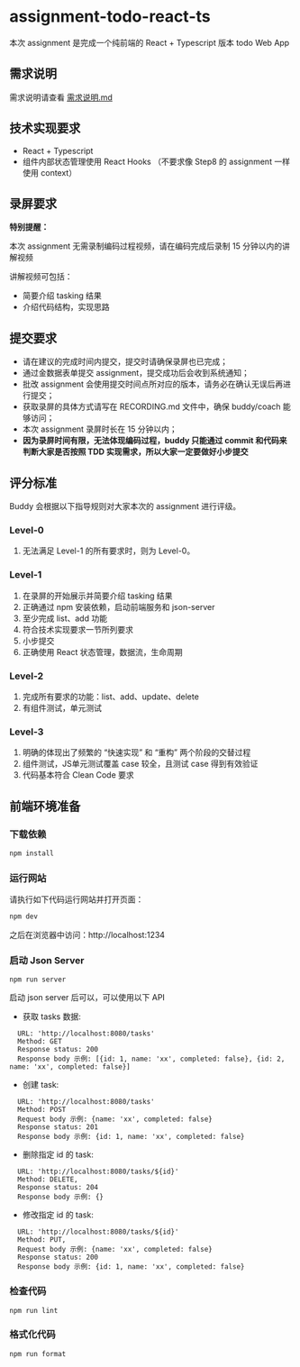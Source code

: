 # assignment-todo-react-ts

本次 assignment 是完成一个纯前端的 React + Typescript 版本 todo Web App

## 需求说明
需求说明请查看 [需求说明.md](需求说明.md) 

## 技术实现要求
- React + Typescript
- 组件内部状态管理使用 React Hooks （不要求像 Step8 的 assignment 一样使用 context）
 
## 录屏要求
**特别提醒：**

本次 assignment 无需录制编码过程视频，请在编码完成后录制 15 分钟以内的讲解视频

讲解视频可包括：
- 简要介绍 tasking 结果
- 介绍代码结构，实现思路

## 提交要求
- 请在建议的完成时间内提交，提交时请确保录屏也已完成；
- 通过金数据表单提交 assignment，提交成功后会收到系统通知；
- 批改 assignment 会使用提交时间点所对应的版本，请务必在确认无误后再进行提交；
- 获取录屏的具体方式请写在 RECORDING.md 文件中，确保 buddy/coach 能够访问；
- 本次 assignment 录屏时长在 15 分钟以内；
- **因为录屏时间有限，无法体现编码过程，buddy 只能通过 commit 和代码来判断大家是否按照 TDD 实现需求，所以大家一定要做好小步提交**

## 评分标准
Buddy 会根据以下指导规则对大家本次的 assignment 进行评级。

### Level-0
1. 无法满足 Level-1 的所有要求时，则为 Level-0。

### Level-1
1. 在录屏的开始展示并简要介绍 tasking 结果
2. 正确通过 npm 安装依赖，启动前端服务和 json-server
3. 至少完成 list、add 功能
4. 符合技术实现要求一节所列要求
5. 小步提交
6. 正确使用 React 状态管理，数据流，生命周期

### Level-2
1. 完成所有要求的功能：list、add、update、delete
2. 有组件测试，单元测试

### Level-3
1. 明确的体现出了频繁的 “快速实现” 和 “重构” 两个阶段的交替过程
2. 组件测试，JS单元测试覆盖 case 较全，且测试 case 得到有效验证
3. 代码基本符合 Clean Code 要求

## 前端环境准备

### 下载依赖

```bash
npm install
```

### 运行网站

请执行如下代码运行网站并打开页面：

```bash
npm dev
```
之后在浏览器中访问：http://localhost:1234

### 启动 Json Server

```
npm run server
```
启动 json server 后可以，可以使用以下 API
- 获取 tasks 数据:
```
  URL: 'http://localhost:8080/tasks'
  Method: GET
  Response status: 200
  Response body 示例: [{id: 1, name: 'xx', completed: false}, {id: 2, name: 'xx', completed: false}]
```
- 创建 task:
```
  URL: 'http://localhost:8080/tasks'
  Method: POST
  Request body 示例: {name: 'xx', completed: false}
  Response status: 201
  Response body 示例: {id: 1, name: 'xx', completed: false}
```
- 删除指定 id 的 task:
```
  URL: 'http://localhost:8080/tasks/${id}'
  Method: DELETE,
  Response status: 204
  Response body 示例: {}
```
- 修改指定 id 的 task:
```
  URL: 'http://localhost:8080/tasks/${id}'
  Method: PUT,
  Request body 示例: {name: 'xx', completed: false}
  Response status: 200
  Response body 示例: {id: 1, name: 'xx', completed: false}
```

### 检查代码

```
npm run lint
```

### 格式化代码

```
npm run format
```
